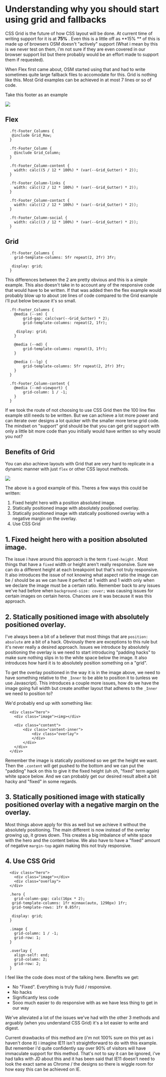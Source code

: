 # Understanding why you should start using grid and fallbacks

  CSS Grid is the future of how CSS layout will be done. At current time of writing support for it is at **75%** . Even this is a little off as **15% ** of this is made up of browsers OSM doesn't "actively" support (What i mean by this is we never test on them, i'm not sure if they are even covered in our browser support list but there probably would be an effort made to support them if requested).

  When Flex first came about, OSM started using that and had to write sometimes quite large fallback files to accomodate for this. Grid is nothing like this. Most Grid examples can be achieved in at most 7 lines or so of code.

  Take this footer as an example

  ![](https://i.imgur.com/6mPCKMN.png)

  ## Flex

      .ft-Footer_Columns {
       @include Grid_Row;
      }
      
      .ft-Footer_Column {
      	@include Grid_Column;
      }
      
      .ft-Footer_Column-content {
      	width: calc((5 / 12 * 100%) * (var(--Grid_Gutter) * 2));
      }
      
      .ft-Footer_Column-links {
      	width: calc((2 / 12 * 100%) * (var(--Grid_Gutter) * 2));
      }
      
      .ft-Footer_Column-contact {
      	width: calc((2 / 12 * 100%) * (var(--Grid_Gutter) * 2));
      }
      
      .ft-Footer_Column-social {
      	width: calc((3 / 12 * 100%) * (var(--Grid_Gutter) * 2));
      }

  ## Grid

      .ft-Footer_Columns {
      	grid-template-columns: 5fr repeat(2, 2fr) 3fr;
      
       display: grid;
      }

  This differences between the 2 are pretty obvious and this is a simple example. This also doesn't take in to account any of the responsive code that would have to be written. If that was added then the flex example would probably blow up to about `100` lines of code compared to the Grid example i'll put below because it's so small.

      .ft-Footer_Columns {
      	@media (--sm) {
      		grid-gap: calc(var(--Grid_Gutter) * 2);
      		grid-template-columns: repeat(2, 1fr);
      
      	 display: grid;		
      	}
      
      	@media (--md) {
      		grid-template-columns: repeat(3, 1fr);
      	}
      
      	@media (--lg) {
      		grid-template-columns: 5fr repeat(2, 2fr) 3fr;
      	}
      }
      
      .ft-Footer_Column-content {
      	@media (--md-viewport) {
      		grid-column: 1 / -1;
      	}
      }

  If we took the route of not choosing to use CSS Grid then the 100 line flex example still needs to be written. But we can achieve a lot more power and can iterate over designs a lot quicker with the smaller more terse grid code. The mindset on "support" grid should be that you can get grid support with only a little bit more code than you initially would have written so why would you not?

  ## Benefits of Grid

  You can also achieve layouts with Grid that are very hard to replicate in a dynamic manner with just `flex` or other CSS layout methods.

  ![](https://i.imgur.com/53lUN8l.jpg)

  The above is a good example of this. Theres a few ways this could be written:

  1. Fixed height hero with a position absoluted image.
  1. Statically positioned image with absolutely positioned overlay.
  1. Statically positioned image with statically positioned overlay with a negative margin on the overlay.
  1. Use CSS Grid

  ## 1. Fixed height hero with a position absoluted image.

  The issue i have around this approach is the term `fixed-height` . Most things that have a `fixed` width or height aren't really responsive. Sure we can do a different height at each breakpoint but that's not truly responsive. It also introduces the issue of not knowing what aspect ratio the image can be / should be as we can have it perfect at 1 width and 1 width only when we declare the image must be a certain ratio. Remember back to any issues we've had before when `background-size: cover;` was causing issues for certain images on certain heros. Chances are it was because it was this approach.

  ## 2. Statically positioned image with absolutely positioned overlay.

  I've always been a bit of a believer that most things that are `position: absolute` are a bit of a hack. Obviously there are exceptions to this rule but it's never really a desired approach. Issues we introduce by absolutely positioning the overlay is we need to start introducing "padding hacks" to make sure nothing slips in to the white space below the image. It also introduces how hard it is to absolutely position something on a "grid".

  To get the overlay positioned in the way it is in the image above, we need to have something relative to the `_Inner` to be able to position it to (unless we use Javascript). This introduces a couple more issues, how do we have the image going full width but create another layout that adheres to the `_Inner` we need to position to?

  We'd probably end up with something like:

      <div class="hero">
      	<div class="image"><img></div>
      
      	<div class="content">
      		<div class="content-inner">
      			<div class="overlay">
      			</div>
      		</div>
      	</div>
      </div>

  Remember the image is statically positioned so we get the height we want. Then the `.content` will get pushed to the bottom and we can put the "padding" hack on this to give it the fixed height (uh oh, "fixed" term again) white space below. And we can probably get our desired result albeit a bit hacky and "fixed" in some regards.

  ## 3. Statically positioned image with statically positioned overlay with a negative margin on the overlay.

  Most things above apply for this as well but we achieve it without the absolutely positioning. The main different is now instead of the overlay growing up, it grows down. This creates a big imbalance of white space with the hero and the content below. We also have to have a "fixed" amount of negative `margin-top` again making this not truly responsive.

  ## 4. Use CSS Grid

      <div class="hero">
      	<div class="image"></div>
      	<div class="overlay">
      </div>

      .hero {
      	grid-column-gap: calc(16px * 2);
       grid-template-columns: 1fr minmax(auto, 1290px) 1fr;
       grid-template-rows: 1fr 0.85fr;
      
       display: grid;
      }
      
      .image {
      	grid-column: 1 / -1;
      	grid-row: 1;
      }
      
      .overlay {
      	align-self: end;
      	grid-column: 2;
      	grid-row: 2;
      }

  I feel like the code does most of the talking here. Benefits we get:

  - No "Fixed". Everything is truly fluid / responsive.
  - No hacks
  - Significantly less code
  - Sooo much easier to do responsive with as we have less thing to get in our way

  We've alleviated a lot of the issues we've had with the other 3 methods and arguably (when you understand CSS Grid) it's a lot easier to write and digest.

  Current drawbacks of this method are (i'm not 100% sure on this yet as i haven't done it) i imagine IE11 isn't straightforward to do with this example. But remember i'd quite confidently say over 90% of visitors will have immaculate support for this method. That's not to say it can be ignored, i've had talks with JD about this and it has been said that IE11 doesn't need to look the exact same as Chrome / the designs so there is wiggle room for how easy this can be achieved on IE.
